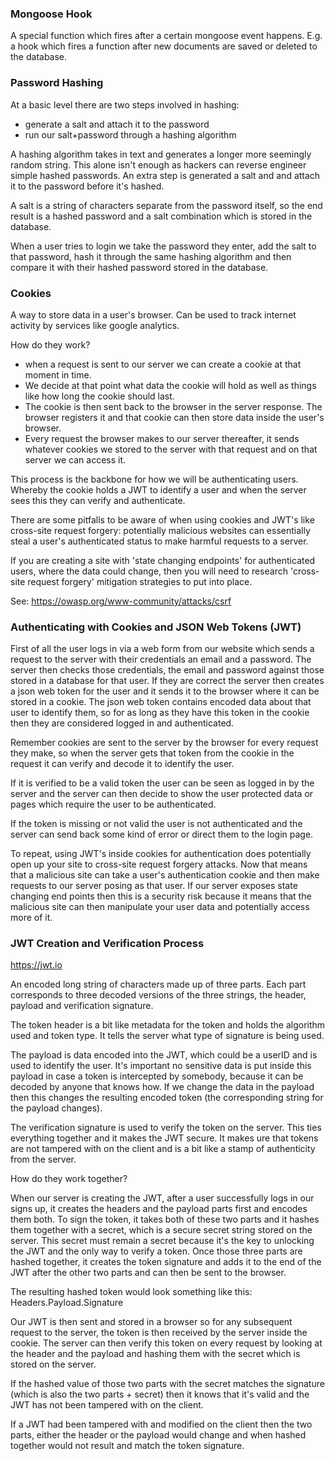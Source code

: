 ### Mongoose Hook

A special function which fires after a certain mongoose event happens. E.g. a hook which fires a function after new documents are saved or deleted to the database.

### Password Hashing

At a basic level there are two steps involved in hashing:

- generate a salt and attach it to the password
- run our salt+password through a hashing algorithm

A hashing algorithm takes in text and generates a longer more seemingly random string. This alone isn't enough as hackers can reverse engineer simple hashed passwords. An extra step is generated a salt and and attach it to the password before it's hashed.

A salt is a string of characters separate from the password itself, so the end result is a hashed password and a salt combination which is stored in the database.

When a user tries to login we take the password they enter, add the salt to that password, hash it through the same hashing algorithm and then compare it with their hashed password stored in the database.

### Cookies

A way to store data in a user's browser. Can be used to track internet activity by services like google analytics.

How do they work?

- when a request is sent to our server we can create a cookie at that moment in time.
- We decide at that point what data the cookie will hold as well as things like how long the cookie should last.
- The cookie is then sent back to the browser in the server response. The browser registers it and that cookie can then store data inside the user's browser.
- Every request the browser makes to our server thereafter, it sends whatever cookies we stored to the server with that request and on that server we can access it.

This process is the backbone for how we will be authenticating users. Whereby the cookie holds a JWT to identify a user and when the server sees this they can verify and authenticate.

There are some pitfalls to be aware of when using cookies and JWT's like cross-site request forgery: potentially malicious websites can essentially steal a user's authenticated status to make harmful requests to a server.

If you are creating a site with 'state changing endpoints' for authenticated users, where the data could change, then you will need to research 'cross-site request forgery' mitigation strategies to put into place.

See: https://owasp.org/www-community/attacks/csrf

### Authenticating with Cookies and JSON Web Tokens (JWT)

First of all the user logs in via a web form from our website which sends a request to the server with their credentials an email and a password. The server then checks those credentials, the email and password against those stored in a database for that user. If they are correct the server then creates a json web token for the user and it sends it to the browser where it can be stored in a cookie. The json web token contains encoded data about that user to identify them, so for as long as they have this token in the cookie then they are considered logged in and authenticated.

Remember cookies are sent to the server by the browser for every request they make, so when the server gets that token from the cookie in the request it can verify and decode it to identify the user.

If it is verified to be a valid token the user can be seen as logged in by the server and the server can then decide to show the user protected data or pages which require the user to be authenticated.

If the token is missing or not valid the user is not authenticated and the server can send back some kind of error or direct them to the login page.

To repeat, using JWT's inside cookies for authentication does potentially open up your site to cross-site request forgery attacks. Now that means that a malicious site can take a user's authentication cookie and then make requests to our server posing as that user. If our server exposes state changing end points then this is a security risk because it means that the malicious site can then manipulate your user data and potentially access more of it.

### JWT Creation and Verification Process

https://jwt.io

An encoded long string of characters made up of three parts. Each part corresponds to three decoded versions of the three strings, the header, payload and verification signature.

The token header is a bit like metadata for the token and holds the algorithm used and token type. It tells the server what type of signature is being used.

The payload is data encoded into the JWT, which could be a userID and is used to identify the user. It's important no sensitive data is put inside this payload in case a token is intercepted by somebody, because it can be decoded by anyone that knows how. If we change the data in the payload then this changes the resulting encoded token (the corresponding string for the payload changes).

The verification signature is used to verify the token on the server. This ties everything together and it makes the JWT secure. It makes ure that tokens are not tampered with on the client and is a bit like a stamp of authenticity from the server.

How do they work together?

When our server is creating the JWT, after a user successfully logs in our signs up, it creates the headers and the payload parts first and encodes them both. To sign the token, it takes both of these two parts and it hashes them together with a secret, which is a secure secret string stored on the server. This secret must remain a secret because it's the key to unlocking the JWT and the only way to verify a token. Once those three parts are hashed together, it creates the token signature and adds it to the end of the JWT after the other two parts and can then be sent to the browser.

The resulting hashed token would look something like this:
Headers.Payload.Signature

Our JWT is then sent and stored in a browser so for any subsequent request to the server, the token is then received by the server inside the cookie. The server can then verify this token on every request by looking at the header and the payload and hashing them with the secret which is stored on the server.

If the hashed value of those two parts with the secret matches the signature (which is also the two parts + secret) then it knows that it's valid and the JWT has not been tampered with on the client.

If a JWT had been tampered with and modified on the client then the two parts, either the header or the payload would change and when hashed together would not result and match the token signature.
